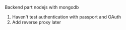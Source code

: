 Backend part nodejs with mongodb

1. Haven't test authentication with passport and OAuth
2. Add reverse proxy later